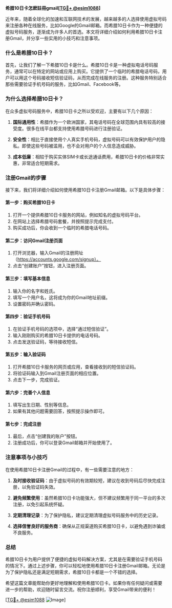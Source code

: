 **希腊10日卡怎麽註冊gmail[[TG💪+ @esim1088](https://t.me/s/esim1088)]**

近年来，随着全球化的加速和互联网技术的发展，越来越多的人选择使用虚拟号码来注册各种在线服务，比如Google的Gmail邮箱。而希腊10日卡作为一种便捷的虚拟号码服务，逐渐成为许多人的首选。本文将详细介绍如何利用希腊10日卡注册Gmail，并分享一些实用的小技巧和注意事项。

### 什么是希腊10日卡？

首先，让我们了解一下希腊10日卡是什么。希腊10日卡是一种虚拟电话号码服务，通常可以在特定的网站或应用上购买。它提供了一个临时的希腊电话号码，用户可以用这个号码接收短信验证码，从而完成在线服务的注册。这种服务特别适合那些需要验证手机号码的服务，比如Gmail、Facebook等。

### 为什么选择希腊10日卡？

在众多虚拟号码服务中，希腊10日卡之所以受欢迎，主要有以下几个原因：

1. **国际通用性**：希腊作为一个欧洲国家，其电话号码在全球范围内具有较高的接受度。很多在线平台都支持使用希腊号码进行注册验证。
   
2. **安全性**：相比于直接使用个人真实手机号码，虚拟号码可以有效保护用户的隐私。即使这些号码被滥用，也不会对用户的个人信息造成威胁。

3. **成本低廉**：相较于购买实体SIM卡或长途通话费用，希腊10日卡的价格非常实惠，非常适合短期需求。

### 注册Gmail的步骤

接下来，我们将详细介绍如何使用希腊10日卡注册Gmail邮箱。以下是具体步骤：

#### 第一步：购买希腊10日卡

1. 打开一个提供希腊10日卡服务的网站，例如知名的虚拟号码平台。
2. 在网站上选择希腊号码套餐，并按照提示完成支付。
3. 购买成功后，你会收到一个临时的希腊电话号码。

#### 第二步：访问Gmail注册页面

1. 打开浏览器，输入Gmail的注册网址（https://accounts.google.com/signup）。
2. 点击“创建账户”按钮，进入注册页面。

#### 第三步：填写基本信息

1. 输入你的名字和姓氏。
2. 填写一个用户名，这将成为你的Gmail地址前缀。
3. 设置密码并确认密码。

#### 第四步：验证手机号码

1. 在验证手机号码的选项中，选择“通过短信验证”。
2. 输入刚刚购买的希腊10日卡提供的电话号码。
3. 点击发送验证码，等待接收短信。

#### 第五步：输入验证码

1. 打开希腊10日卡服务的网页或应用，查看接收到的短信验证码。
2. 将验证码输入到Gmail注册页面的相应位置。
3. 点击下一步，完成验证。

#### 第六步：完善个人信息

1. 填写出生日期、性别等信息。
2. 如果有其他问题需要回答，按照提示操作即可。

#### 第七步：完成注册

1. 最后，点击“创建我的账户”按钮。
2. 注册成功后，你可以登录Gmail邮箱并开始使用了。

### 注意事项与小技巧

在使用希腊10日卡注册Gmail的过程中，有一些需要注意的地方：

1. **及时接收验证码**：由于虚拟号码的有效期较短，建议在收到号码后尽快完成注册，以免验证码失效。
   
2. **避免频繁使用**：虽然希腊10日卡功能强大，但不建议频繁用于同一平台的多次注册，以免引起系统怀疑。

3. **定期清理记录**：为了保护隐私，建议定期清理虚拟号码服务中的历史记录。

4. **选择信誉良好的服务商**：确保从正规渠道购买希腊10日卡，以避免遇到诈骗或不良服务。

### 总结

希腊10日卡为用户提供了便捷的虚拟号码解决方案，尤其是在需要验证手机号码的情况下。通过上述步骤，你可以轻松地使用希腊10日卡注册Gmail邮箱。无论是为了保护隐私还是满足短期需求，希腊10日卡都是一个不错的选择。

希望这篇文章能帮助你更好地理解和使用希腊10日卡。如果你有任何疑问或需要进一步的帮助，欢迎随时留言交流。祝你注册顺利，享受Gmail带来的便利！

[[TG💪+ @esim1088](https://t.me/s/esim1088) ![Image](https://i.postimg.cc/4NQfJmqS/Snipaste-2025-05-13-00-14-12.png)]
